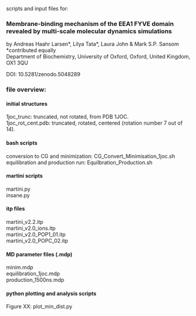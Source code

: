 scripts and input files for:
### Membrane-binding mechanism of the EEA1 FYVE domain revealed by multi-scale molecular dynamics simulations    

by Andreas Haahr Larsen*, Lilya Tata*, Laura John & Mark S.P. Sansom    
*contributed equally    
Department of Biochemistry, University of Oxford, Oxford, United Kingdom, OX1 3QU    

DOI: 10.5281/zenodo.5048289    

### file overview:    

#### initial structures    
1joc_trunc: truncated, not rotated, from PDB 1JOC.   
1joc_rot_cent.pdb: truncated, rotated, centered (rotation number 7 out of 14).   

#### bash scripts   
conversion to CG and minimization: CG_Convert_Minimisation_1joc.sh    
equilibration and production run: Equilbration_Production.sh    

#### martini scripts    
martini.py    
insane.py   

#### itp files
martini_v2.2.itp    
martini_v2.0_ions.itp    
martini_v2.0_POP1_01.itp    
martini_v2.0_POPC_02.itp    

#### MD parameter files (.mdp)    
minim.mdp    
equilibration_1joc.mdp    
production_1500ns.mdp    

#### python plotting and analysis scripts  
Figure XX: plot_min_dist.py    



